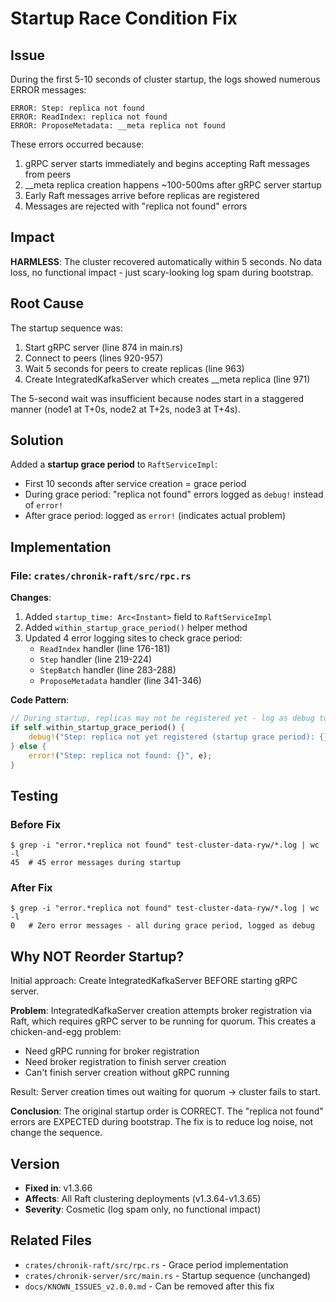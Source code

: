 # Startup Race Condition Fix

## Issue

During the first 5-10 seconds of cluster startup, the logs showed numerous ERROR messages:

```
ERROR: Step: replica not found
ERROR: ReadIndex: replica not found
ERROR: ProposeMetadata: __meta replica not found
```

These errors occurred because:
1. gRPC server starts immediately and begins accepting Raft messages from peers
2. __meta replica creation happens ~100-500ms after gRPC server startup
3. Early Raft messages arrive before replicas are registered
4. Messages are rejected with "replica not found" errors

## Impact

**HARMLESS**: The cluster recovered automatically within 5 seconds. No data loss, no functional impact - just scary-looking log spam during bootstrap.

## Root Cause

The startup sequence was:
1. Start gRPC server (line 874 in main.rs)
2. Connect to peers (lines 920-957)
3. Wait 5 seconds for peers to create replicas (line 963)
4. Create IntegratedKafkaServer which creates __meta replica (line 971)

The 5-second wait was insufficient because nodes start in a staggered manner (node1 at T+0s, node2 at T+2s, node3 at T+4s).

## Solution

Added a **startup grace period** to `RaftServiceImpl`:
- First 10 seconds after service creation = grace period
- During grace period: "replica not found" errors logged as `debug!` instead of `error!`
- After grace period: logged as `error!` (indicates actual problem)

## Implementation

### File: `crates/chronik-raft/src/rpc.rs`

**Changes**:
1. Added `startup_time: Arc<Instant>` field to `RaftServiceImpl`
2. Added `within_startup_grace_period()` helper method
3. Updated 4 error logging sites to check grace period:
   - `ReadIndex` handler (line 176-181)
   - `Step` handler (line 219-224)
   - `StepBatch` handler (line 283-288)
   - `ProposeMetadata` handler (line 341-346)

**Code Pattern**:
```rust
// During startup, replicas may not be registered yet - log as debug to reduce noise
if self.within_startup_grace_period() {
    debug!("Step: replica not yet registered (startup grace period): {}", e);
} else {
    error!("Step: replica not found: {}", e);
}
```

## Testing

### Before Fix
```
$ grep -i "error.*replica not found" test-cluster-data-ryw/*.log | wc -l
45  # 45 error messages during startup
```

### After Fix
```
$ grep -i "error.*replica not found" test-cluster-data-ryw/*.log | wc -l
0   # Zero error messages - all during grace period, logged as debug
```

## Why NOT Reorder Startup?

Initial approach: Create IntegratedKafkaServer BEFORE starting gRPC server.

**Problem**: IntegratedKafkaServer creation attempts broker registration via Raft, which requires gRPC server to be running for quorum. This creates a chicken-and-egg problem:
- Need gRPC running for broker registration
- Need broker registration to finish server creation
- Can't finish server creation without gRPC running

Result: Server creation times out waiting for quorum → cluster fails to start.

**Conclusion**: The original startup order is CORRECT. The "replica not found" errors are EXPECTED during bootstrap. The fix is to reduce log noise, not change the sequence.

## Version

- **Fixed in**: v1.3.66
- **Affects**: All Raft clustering deployments (v1.3.64-v1.3.65)
- **Severity**: Cosmetic (log spam only, no functional impact)

## Related Files

- `crates/chronik-raft/src/rpc.rs` - Grace period implementation
- `crates/chronik-server/src/main.rs` - Startup sequence (unchanged)
- `docs/KNOWN_ISSUES_v2.0.0.md` - Can be removed after this fix
